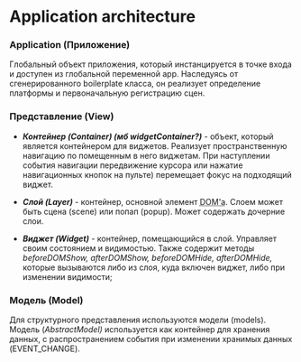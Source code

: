 Application architecture
========================
### Application (Приложение)

Глобальный объект приложения, который инстанцируется в точке входа и
доступен из глобальной переменной app. Наследуясь от сгенерированного
boilerplate класса, он реализует определение платформы и первоначальную
регистрацию сцен.

### Представление (View)

-   _**Контейнер (Container) (мб widgetContainer?)**_ - объект, который
    является контейнером для виджетов. Реализует пространственную
    навигацию по помещенным в него виджетам. При наступлении события
    навигации передвижение курсора или нажатие навигационных кнопок на
    пульте) перемещает фокус на подходящий виджет.

-   _**Слой (Layer)**_ - контейнер, основной элемент <abbr title='Document Object Model'>DOM'a</abbr>. Слоем может
    быть сцена (scene) или попап (popup). Может содержать дочерние слои.

-   _**Виджет (Widget)**_ - контейнер, помещающийся в слой. Управляет
    своим состоянием и видимостью. Также содержит методы *beforeDOMShow,
    afterDOMShow, beforeDOMHide, afterDOMHide,* которые вызываются либо
    из слоя, куда включен виджет, либо при изменении видимости; 

### Модель (Model)

Для структурного представления используются модели (models). Модель
(*AbstractModel)* используется как контейнер для хранения данных, с
распространением события при изменении хранимых данных (EVENT\_CHANGE).
